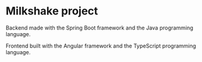 # Milkshake project

Backend made with the Spring Boot framework and the Java programming language.

Frontend built with the Angular framework and the TypeScript programming language.
